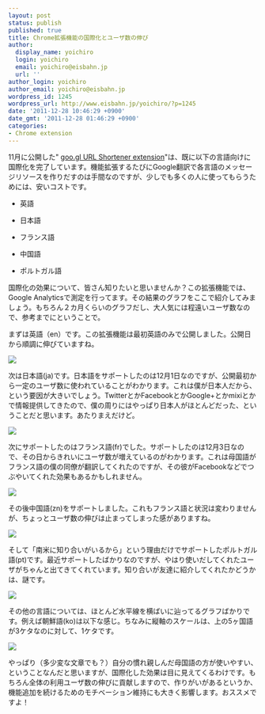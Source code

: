```yaml
---
layout: post
status: publish
published: true
title: Chrome拡張機能の国際化とユーザ数の伸び
author:
  display_name: yoichiro
  login: yoichiro
  email: yoichiro@eisbahn.jp
  url: ''
author_login: yoichiro
author_email: yoichiro@eisbahn.jp
wordpress_id: 1245
wordpress_url: http://www.eisbahn.jp/yoichiro/?p=1245
date: '2011-12-28 10:46:29 +0900'
date_gmt: '2011-12-28 01:46:29 +0900'
categories:
- Chrome extension
---
```


11月に公開した"
[goo.gl URL Shortener extension](http://goo.gl/3SofB)"は、既に以下の言語向けに国際化を完了しています。機能拡張するたびにGoogle翻訳で各言語のメッセージリソースを作りだすのは手間なのですが、少しでも多くの人に使ってもらうためには、安いコストです。

* 英語

* 日本語

* フランス語

* 中国語

* ポルトガル語

国際化の効果について、皆さん知りたいと思いませんか？この拡張機能では、Google Analyticsで測定を行ってます。その結果のグラフをここで紹介してみましょう。もちろん２カ月くらいのグラフだし、大人気には程遠いユーザ数なので、参考までにということで。

まずは英語（en）です。この拡張機能は最初英語のみで公開しました。公開日から順調に伸びていますね。

![](http://www.eisbahn.jp/yoichiro/images/2011/12/en.png)

次は日本語(ja)です。日本語をサポートしたのは12月1日なのですが、公開最初から一定のユーザ数に使われていることがわかります。これは僕が日本人だから、という要因が大きいでしょう。TwitterとかFacebookとかGoogle+とかmixiとかで情報提供してきたので、僕の周りにはやっぱり日本人がほとんどだった、ということだと思います。あたりまえだけど。

![](http://www.eisbahn.jp/yoichiro/images/2011/12/ja.png)

次にサポートしたのはフランス語(fr)でした。サポートしたのは12月3日なので、その日からきれいにユーザ数が増えているのがわかります。これは母国語がフランス語の僕の同僚が翻訳してくれたのですが、その彼がFacebookなどでつぶやいてくれた効果もあるかもしれません。

![](http://www.eisbahn.jp/yoichiro/images/2011/12/fr.png)

その後中国語(zn)をサポートしました。これもフランス語と状況は変わりませんが、ちょっとユーザ数の伸びは止まってしまった感がありますね。

![](http://www.eisbahn.jp/yoichiro/images/2011/12/zn.png)

そして「南米に知り合いがいるから」という理由だけでサポートしたポルトガル語(pt)です。最近サポートしたばかりなのですが、やはり使いだしてくれたユーザがちゃんと出てきてくれています。知り合いが友達に紹介してくれたかどうかは、謎です。

![](http://www.eisbahn.jp/yoichiro/images/2011/12/pt.png)

その他の言語については、ほとんど水平線を横ばいに辿ってるグラフばかりです。例えば朝鮮語(ko)は以下な感じ。ちなみに縦軸のスケールは、上の5ヶ国語が3ケタなのに対して、1ケタです。

![](http://www.eisbahn.jp/yoichiro/images/2011/12/ko.png)

やっぱり（多少変な文章でも？）自分の慣れ親しんだ母国語の方が使いやすい、ということなんだと思いますが、国際化した効果は目に見えてくるわけです。もちろん全体の利用ユーザ数の伸びに貢献しますので、作りがいがあるというか、機能追加を続けるためのモチベーション維持にも大きく影響します。おススメですよ！
